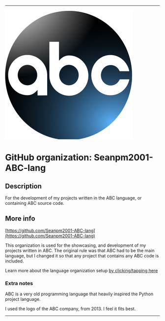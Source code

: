 
***

![ABC.png failed to load. The file may be missing or corrupt. Check the file path for errors first.](/AdditionalInfo/1/Seanpm2001-ABC-lang/ABC.png)

# GitHub organization: Seanpm2001-ABC-lang

## Description

For the development of my projects written in the ABC language, or containing ABC source code.

## More info

[https://github.com/Seanpm2001-ABC-lang](https://github.com/Seanpm2001-ABC-lang)

This organization is used for the showcasing, and development of my projects written in ABC. The original rule was that ABC had to be the main language, but I changed it so that any project that contains any ABC code is included.

Learn more about the language organization setup [by clicking/tapping here](/AdditionalInfo/LanguageOrgs/README.md)

### Extra notes

ABC is a very old programming language that heavily inspired the Python project language.

I used the logo of the ABC company, from 2013. I feel it fits best.

***
